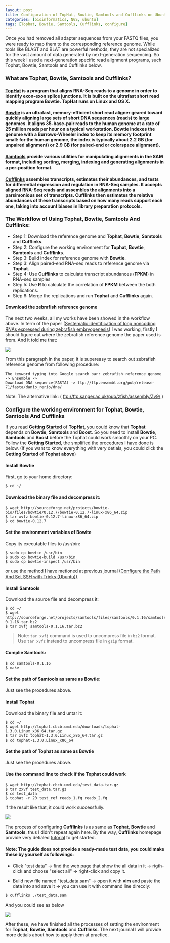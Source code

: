 ```yaml
---
layout: post
title: Configuration of TopHat, Bowtie, Samtools and Cufflinks on Ubuntu
categories: [bioinformatics, NGS, ubuntu]
tags: [Tophat, Bowtie, Samtools, Cufflinks, configure]
---
```


Once you had removed all adapter sequences from your FASTQ files, you were ready to map them to the corresponding reference genome. While tools like BLAST and BLAT are
powerful methods, they are not specialized for the vast amount of data generated by next-generation sequencing. So this week I used a next-generation specific read alignment programs, such Tophat, Bowtie, Samtools and Cufflinks below.

### What are Tophat, Bowtie, Samtools and Cufflinks?

#### [TopHat](http://tophat.cbcb.umd.edu/) is a program that aligns RNA-Seq reads to a genome in order to identify exon-exon splice junctions. It is built on the ultrafast short read mapping program Bowtie. TopHat runs on Linux and OS X.

#### [Bowtie](http://bowtie-bio.sourceforge.net/index.shtml) is an ultrafast, memory-efficient short read aligner geared toward quickly aligning large sets of short DNA sequences (reads) to large genomes. It aligns 35-base-pair reads to the human genome at a rate of 25 million reads per hour on a typical workstation. Bowtie indexes the genome with a Burrows-Wheeler index to keep its memory footprint small: for the human genome, the index is typically about 2.2 GB (for unpaired alignment) or 2.9 GB (for paired-end or colorspace alignment).

#### [Samtools](http://www.biomedcentral.com/content/supplementary/1471-2105-13-42-s1/Cloud-BioLinux-Package-Documentation/docs/samtools.html) provide various utilities for manipulating alignments in the SAM format, including sorting, merging, indexing and generating alignments in a per-position format.

#### [Cufflinks](http://cufflinks.cbcb.umd.edu/) assembles transcripts, estimates their abundances, and tests for differential expression and regulation in RNA-Seq samples. It accepts aligned RNA-Seq reads and assembles the alignments into a parsimonious set of transcripts. Cufflinks then estimates the relative abundances of these transcripts based on how many reads support each one, taking into account biases in library preparation protocols.

### The Workflow of Using Tophat, Bowtie, Samtools And Cufflinks:

- Step 1: Download the reference genome and **Tophat**, **Bowtie**, **Samtools** and **Cufflinks**.
- Step 2: Configure the working environment for **Tophat**, **Bowtie**, **Samtools**  and **Cufflinks**.
- Step 3: Build index for reference genome with **Bowtie**.
- Step 3: Align paired-end RNA-seq reads to reference genome via **Tophat**.
- Step 4: Use **Cufflinks** to calculate transcript abundances (**FPKM**) in RNA-seq samples
- Step 5: Use **R** to calculate the correlation of **FPKM** between the both replications.
- Step 6: Merge the replications and run **Tophat** and **Cufflinks** again.

#### Download the zebrafish reference genome
The next two weeks, all my works have been showed in the workflow above. In term of the paper ([Systematic identification of long noncoding RNAs expressed during zebrafish embryogenesis](http://www.ncbi.nlm.nih.gov/pmc/articles/PMC3290793/)) I was working, firstly I should figure out where the zebrafish reference genome the paper used is from. And it told me that:

![](http://i.imgur.com/0j2PDa5.png)

From this paragraph in the paper, it is supereasy to search out zebrafish reference genome from
following procedure:

```
The keyword typing into Google search bar: zebrafish reference genome -> Ensemble ->
Download DNA sequence(FASTA) -> ftp://ftp.ensembl.org/pub/release-71/fasta/danio_rerio/dna/
```
Note: The alternative link: ( ftp://ftp.sanger.ac.uk/pub/zfish/assembly/Zv9/ )

### Configure the working environment for Tophat, Bowtie, Samtools And Cufflinks

If you read [**Getting Started**](http://tophat.cbcb.umd.edu/tutorial.shtml) of **TopHat**, you could know that **Tophat** depends on **Bowtie**, **Samtools** and **Boost**. So you need to install **Bowtie**, **Samtools** and **Boost** before the Tophat could work smoothly on your PC. Follow the **Getting Started**, the smplified the procedures I have done is below. (If you want to know everything with very detials, you could click the **Getting Started** of **Tophat above**)

#### Install Bowtie

First, go to your home directory:
```
$ cd ~/
```
#### Download the binary file and decompress it:

```
$ wget http://sourceforge.net/projects/bowtie-bio/files/bowtie/0.12.7/bowtie-0.12.7-linux-x86_64.zip
$ tar xvfz bowtie-0.12.7-linux-x86_64.zip
$ cd bowtie-0.12.7
```
#### Set the environment variables of Bowite

Copy its executable files to /usr/bin:

```
$ sudo cp bowtie /usr/bin
$ sudo cp bowtie-build /usr/bin
$ sudo cp bowtie-inspect /usr/bin
```
or use the method I have metioned at previous journal ([Configure the Path And Set SSH with Tricks (Ubuntu)](http://lushen.github.com/en/2013/08/SSH-2013/)).

#### Install Samtools

Download the source file and decompress it:

```
$ cd ~/
$ wget http://sourceforge.net/projects/samtools/files/samtools/0.1.16/samtools-0.1.16.tar.bz2
$ tar xvfj samtools-0.1.16.tar.bz2
```
> Note: `tar xvfj` command is used to uncompress file in `bz2` format. Use `tar xvfz` instead to uncompress file in `gzip` format.

#### Complie Samtools:

```
$ cd samtools-0.1.16
$ make
```
#### Set the path of Samtools as same as Bowtie:

Just see the procedures above.

#### Install Tophat

Download the binary file and untar it:

```
$ cd ~/
$ wget http://tophat.cbcb.umd.edu/downloads/tophat-1.3.0.Linux_x86_64.tar.gz
$ tar xvfz tophat-1.3.0.Linux_x86_64.tar.gz
$ cd tophat-1.3.0.Linux_x86_64
```
#### Set the path of Tophat as same as Bowtie

Just see the procedures above.

#### Use the command line to check if the Tophat could work

```
$ wget http://tophat.cbcb.umd.edu/test_data.tar.gz
$ tar zxvf test_data.tar.gz
$ cd test_data
$ tophat -r 20 test_ref reads_1.fq reads_2.fq
```
if the result like that, it could work successfully.

![](http://i.imgur.com/C6F80Sf.png)

The process of configuring **Cufflinks** is as same as **Tophat**, **Bowtie** and **Samtools**, thus I didn't repeat again here. By the way, **Cufflinks** homepage provide very detialed [tutorial](http://cufflinks.cbcb.umd.edu/tutorial.html) to get started.

#### Note: The guide does not provide a ready-made test data, you could make these by yourself as followings:

- Click "test data" -> find the web page that show the all data in it -> rigth-click and choose "select all" -> right-click and copy it.

- Build new file named "test_data.sam" -> open it with **vim** and paste the data into and save it -> you can use it with command line direccly:

```
$ cufflinks ./test_data.sam
```
And you could see as below

![](http://i.imgur.com/5XrGWQa.png)

After these, we have finished all the processes of setting the environment for **Tophat**, **Bowtie**, **Samtools** and **Cufflinks**. The next journal I will provide more detials about how to apply them at practice. 
